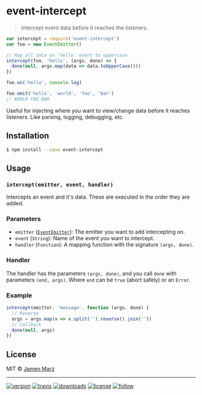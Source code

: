# event-intercept

> Intercept event data before it reaches the listeners.

```js
var intercept = require('event-intercept')
var foo = new EventEmitter()

// Map all data on 'hello' event to uppercase
intercept(foo, 'hello', (args, done) => {
  done(null, args.map(data => data.toUpperCase()))
})

foo.on('hello', console.log)

foo.emit('hello', 'world', 'foo', 'bar')
// WORLD FOO BAR
```

Useful for injecting where you want to view/change data before it reaches listeners.  Like parsing, logging, debugging, etc.

## Installation

```sh
$ npm install --save event-intercept
```

## Usage

### `intercept(emitter, event, handler)`

Intercepts an event and it's data.  These are executed in the order they are added.

### Parameters

 - `emitter` ([`EventEmitter`](https://nodejs.org/api/events.html)): The emitter you want to add intercepting on.
 - `event` (`String`): Name of the event you want to intercept.
 - `handler` (`Function`): A mapping function with the signature `(args, done)`.

### Handler

The handler has the parameters `(args, done)`, and you call `done` with parameters `(end, args)`.  Where `end` can be `true` (abort safely) or an `Error`.

### Example

```js
intercept(emitter, 'message', function (args, done) {
  // Reverse
  args = args.map(x => x.split('').reverse().join(''))
  // Callback
  done(null, args)
})
```

## License

MIT © [Jamen Marz](https://git.io/)

---

[![version](https://img.shields.io/npm/v/event-intercept.svg?style=flat-square)][package] [![travis](https://img.shields.io/travis/jamen/event-intercept.svg?style=flat-square)](https://travis-ci.org/jamen/event-intercept) [![downloads](https://img.shields.io/npm/dt/event-intercept.svg?style=flat-square)][package] [![license](https://img.shields.io/npm/l/express.svg?style=flat-square)][package] [![follow](https://img.shields.io/github/followers/jamen.svg?style=social&label=Follow)](https://github.com/jamen)

[package]: https://npmjs.org/package/event-intercept
